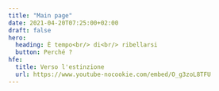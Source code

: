 ```yaml
---
title: "Main page"
date: 2021-04-20T07:25:00+02:00
draft: false
hero:
  heading: È tempo<br/> di<br/> ribellarsi
  button: Perché ? 
hfe:
  title: Verso l'estinzione
  url: https://www.youtube-nocookie.com/embed/O_g3zoL8TFU
---
```

